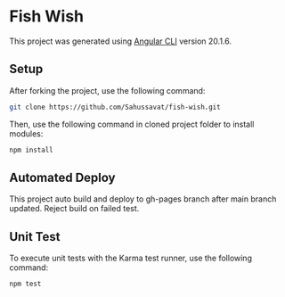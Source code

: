 # Fish Wish

This project was generated using [Angular CLI](https://github.com/angular/angular-cli) version 20.1.6.

## Setup

After forking the project, use the following command:

```bash
git clone https://github.com/Sahussavat/fish-wish.git
```

Then, use the following command in cloned project folder to install modules:

```bash
npm install
```

## Automated Deploy

This project auto build and deploy to gh-pages branch after main branch updated.
Reject build on failed test.

## Unit Test

To execute unit tests with the Karma test runner, use the following command:

```bash
npm test
```
